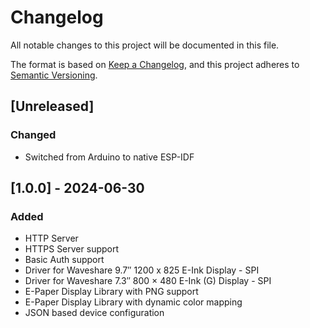 # Changelog

All notable changes to this project will be documented in this file.

The format is based on [Keep a Changelog](https://keepachangelog.com/en/1.1.0/),
and this project adheres to [Semantic Versioning](https://semver.org/spec/v2.0.0.html).

## [Unreleased]

### Changed

- Switched from Arduino to native ESP-IDF

## [1.0.0] - 2024-06-30

### Added

- HTTP Server
- HTTPS Server support
- Basic Auth support
- Driver for Waveshare 9.7″ 1200 x 825  E-Ink Display - SPI
- Driver for Waveshare 7.3″  800 × 480  E-Ink (G) Display - SPI
- E-Paper Display Library with PNG support
- E-Paper Display Library with dynamic color mapping
- JSON based device configuration
